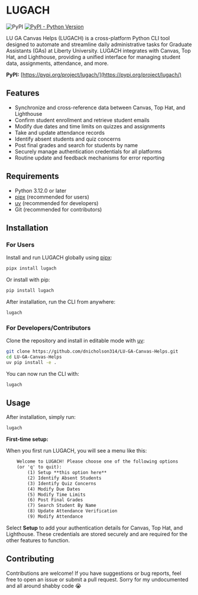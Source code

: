 
# LUGACH

![PyPI](https://img.shields.io/pypi/v/lugach)
[![PyPI - Python Version](https://img.shields.io/pypi/pyversions/lugach)](https://pypi.org/project/lugach/)

LU GA Canvas Helps (LUGACH) is a cross-platform Python CLI tool designed to
automate and streamline daily administrative tasks for Graduate Assistants (GAs)
at Liberty University. LUGACH integrates with Canvas, Top Hat, and Lighthouse,
providing a unified interface for managing student data, assignments, attendance,
and more.

**PyPI:** [https://pypi.org/project/lugach/](https://pypi.org/project/lugach/)

## Features

- Synchronize and cross-reference data between Canvas, Top Hat, and Lighthouse
- Confirm student enrollment and retrieve student emails
- Modify due dates and time limits on quizzes and assignments
- Take and update attendance records
- Identify absent students and quiz concerns
- Post final grades and search for students by name
- Securely manage authentication credentials for all platforms
- Routine update and feedback mechanisms for error reporting

## Requirements

- Python 3.12.0 or later
- [pipx](https://pypa.github.io/pipx/) (recommended for users)
- [uv](https://github.com/astral-sh/uv) (recommended for developers)
- Git (recommended for contributors)

## Installation

### For Users

Install and run LUGACH globally using
[pipx](https://pypa.github.io/pipx/):

```bash
pipx install lugach
```

Or install with pip:

```bash
pip install lugach
```

After installation, run the CLI from anywhere:

```bash
lugach
```

### For Developers/Contributors

Clone the repository and install in editable mode with
[uv](https://github.com/astral-sh/uv):

```bash
git clone https://github.com/dnicholson314/LU-GA-Canvas-Helps.git
cd LU-GA-Canvas-Helps
uv pip install -e .
```

You can now run the CLI with:

```bash
lugach
```

## Usage

After installation, simply run:

```bash
lugach
```

**First-time setup:**

When you first run LUGACH, you will see a menu like this:

```txt
    Welcome to LUGACH! Please choose one of the following options 
    (or 'q' to quit):
        (1) Setup **this option here**
        (2) Identify Absent Students
        (3) Identify Quiz Concerns
        (4) Modify Due Dates
        (5) Modify Time Limits
        (6) Post Final Grades
        (7) Search Student By Name
        (8) Update Attendance Verification
        (9) Modify Attendance
```

Select **Setup** to add your authentication details for Canvas, Top Hat, and
Lighthouse. These credentials are stored securely and are required for the other
features to function.

## Contributing

Contributions are welcome! If you have suggestions or bug reports, feel free to
open an issue or submit a pull request. Sorry for my undocumented and all around
shabby code 😭
